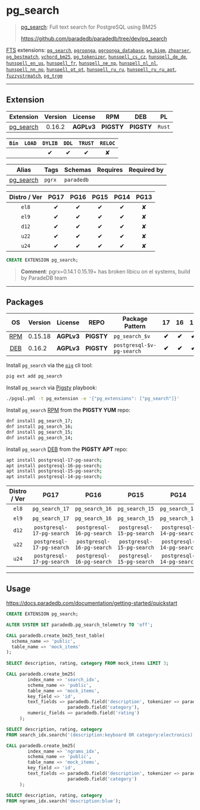 # pg_search


> [pg_search](https://github.com/paradedb/paradedb/tree/dev/pg_search): Full text search for PostgreSQL using BM25
>
> https://github.com/paradedb/paradedb/tree/dev/pg_search





[FTS](/fts) extensions: [`pg_search`](/pg_search), [`pgroonga`](/pgroonga), [`pgroonga_database`](/pgroonga_database), [`pg_bigm`](/pg_bigm), [`zhparser`](/zhparser), [`pg_bestmatch`](/pg_bestmatch), [`vchord_bm25`](/vchord_bm25), [`pg_tokenizer`](/pg_tokenizer), [`hunspell_cs_cz`](/hunspell_cs_cz), [`hunspell_de_de`](/hunspell_de_de), [`hunspell_en_us`](/hunspell_en_us), [`hunspell_fr`](/hunspell_fr), [`hunspell_ne_np`](/hunspell_ne_np), [`hunspell_nl_nl`](/hunspell_nl_nl), [`hunspell_nn_no`](/hunspell_nn_no), [`hunspell_pt_pt`](/hunspell_pt_pt), [`hunspell_ru_ru`](/hunspell_ru_ru), [`hunspell_ru_ru_aot`](/hunspell_ru_ru_aot), [`fuzzystrmatch`](/fuzzystrmatch), [`pg_trgm`](/pg_trgm)


-------
## Extension


| Extension | Version | License | RPM | DEB | PL |
|-----------|:-------:|:-------:|:---:|:---:|:--:|
| [pg_search](https://github.com/paradedb/paradedb/tree/dev/pg_search) | 0.16.2 | **<span class="tcwarn">AGPLv3</span>** | **<span class="tcwarn">PIGSTY</span>** | **<span class="tcwarn">PIGSTY</span>** | `Rust` |



| `Bin` | `LOAD` | `DYLIB` | `DDL` | `TRUST` | `RELOC` |
|:-----:|:------:|:-------:|:-----:|:-------:|:-------:|
|  |  | <span class="tcblue">✔</span> | <span class="tcblue">✔</span> | <span class="tcblue">✔</span> | <span class="tcwarn">✘</span> |



| Alias | Tags | Schemas | Requires | Required by |
|-------|------|---------|----------|-------------|
| [pg_search](/pg_search) | `pgrx` | `paradedb` |  |  |



| Distro / Ver | PG17 | PG16 | PG15 | PG14 | PG13 |
|:------------:|:----:|:----:|:----:|:----:|:----:|
| `el8` | <span class="tcblue">✔</span> | <span class="tcblue">✔</span> | <span class="tcblue">✔</span> | <span class="tcblue">✔</span> | <span class="tcred">✘</span> |
| `el9` | <span class="tcblue">✔</span> | <span class="tcblue">✔</span> | <span class="tcblue">✔</span> | <span class="tcblue">✔</span> | <span class="tcred">✘</span> |
| `d12` | <span class="tcblue">✔</span> | <span class="tcblue">✔</span> | <span class="tcblue">✔</span> | <span class="tcblue">✔</span> | <span class="tcred">✘</span> |
| `u22` | <span class="tcblue">✔</span> | <span class="tcblue">✔</span> | <span class="tcblue">✔</span> | <span class="tcblue">✔</span> | <span class="tcred">✘</span> |
| `u24` | <span class="tcblue">✔</span> | <span class="tcblue">✔</span> | <span class="tcblue">✔</span> | <span class="tcblue">✔</span> | <span class="tcred">✘</span> |





```sql
CREATE EXTENSION pg_search;
```
> **Comment**: pgrx=0.14.1 0.15.19+ has broken libicu on el systems, build by ParadeDB team 
-----------


## Packages


| OS | Version | License | REPO | Package Pattern | 17 | 16 | 15 | 14 | 13 | Dependency |
|:--:|---------|:-------:|:----:|-----------------|:--:|:--:|:--:|:--:|:--:|------------|
| [RPM](/rpm) | 0.15.18 | **<span class="tcwarn">AGPLv3</span>** | **<span class="tcwarn">PIGSTY</span>** | `pg_search_$v` | **<span class="tcwarn">✔</span>** | **<span class="tcwarn">✔</span>** | **<span class="tcwarn">✔</span>** | **<span class="tcwarn">✔</span>** |  |  |
| [DEB](/deb) | 0.16.2 | **<span class="tcwarn">AGPLv3</span>** | **<span class="tcwarn">PIGSTY</span>** | `postgresql-$v-pg-search` | **<span class="tcwarn">✔</span>** | **<span class="tcwarn">✔</span>** | **<span class="tcwarn">✔</span>** | **<span class="tcwarn">✔</span>** |  |  |



Install `pg_search` via the [`pig`](https://github.com/pgsty/pig) cli tool:

```bash
pig ext add pg_search
```


Install `pg_search` via [Pigsty](https://pigsty.io/docs/pgext/usage/install/) playbook:

```bash
./pgsql.yml -t pg_extension -e '{"pg_extensions": ["pg_search"]}'
```


Install `pg_search` [RPM](/rpm) from the **<span class="tcwarn">PIGSTY</span>** **YUM** repo:

```bash
dnf install pg_search_17;
dnf install pg_search_16;
dnf install pg_search_15;
dnf install pg_search_14;
```


Install `pg_search` [DEB](/deb) from the **<span class="tcwarn">PIGSTY</span>** **APT** repo:

```bash
apt install postgresql-17-pg-search;
apt install postgresql-16-pg-search;
apt install postgresql-15-pg-search;
apt install postgresql-14-pg-search;
```




| Distro / Ver | PG17 | PG16 | PG15 | PG14 | PG13 |
|:------------:|:----:|:----:|:----:|:----:|:----:|
| `el8` | `pg_search_17` | `pg_search_16` | `pg_search_15` | `pg_search_14` | <span class="tcred">✘</span> |
| `el9` | `pg_search_17` | `pg_search_16` | `pg_search_15` | `pg_search_14` | <span class="tcred">✘</span> |
| `d12` | `postgresql-17-pg-search` | `postgresql-16-pg-search` | `postgresql-15-pg-search` | `postgresql-14-pg-search` | <span class="tcred">✘</span> |
| `u22` | `postgresql-17-pg-search` | `postgresql-16-pg-search` | `postgresql-15-pg-search` | `postgresql-14-pg-search` | <span class="tcred">✘</span> |
| `u24` | `postgresql-17-pg-search` | `postgresql-16-pg-search` | `postgresql-15-pg-search` | `postgresql-14-pg-search` | <span class="tcred">✘</span> |





--------

## Usage

https://docs.paradedb.com/documentation/getting-started/quickstart

```sql
CREATE EXTENSION pg_search;

ALTER SYSTEM SET paradedb.pg_search_telemetry TO 'off';

CALL paradedb.create_bm25_test_table(
  schema_name => 'public',
  table_name => 'mock_items'
);
    
SELECT description, rating, category FROM mock_items LIMIT 3;

CALL paradedb.create_bm25(
        index_name => 'search_idx',
        schema_name => 'public',
        table_name => 'mock_items',
        key_field => 'id',
        text_fields => paradedb.field('description', tokenizer => paradedb.tokenizer('en_stem')) ||
                       paradedb.field('category'),
        numeric_fields => paradedb.field('rating')
     );

SELECT description, rating, category
FROM search_idx.search('(description:keyboard OR category:electronics) AND rating:>2',limit_rows => 5);

CALL paradedb.create_bm25(
        index_name => 'ngrams_idx',
        schema_name => 'public',
        table_name => 'mock_items',
        key_field => 'id',
        text_fields => paradedb.field('description', tokenizer => paradedb.tokenizer('ngram', min_gram => 4, max_gram => 4, prefix_only => false)) ||
                       paradedb.field('category')
     );

SELECT description, rating, category
FROM ngrams_idx.search('description:blue');
```
